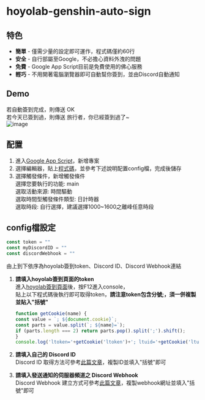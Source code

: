 # hoyolab-genshin-auto-sign

## 特色
* **簡單** - 僅需少量的設定即可運作，程式碼僅約60行
* **安全** - 自行部屬至Google，不必擔心資料外洩的問題
* **免費** - Google App Script目前是免費使用的佛心服務
* **輕巧** - 不用開著電腦瀏覽器即可自動幫你簽到，並由Discord自動通知

## Demo

若自動簽到完成，則傳送 OK  
若今天已簽到過，則傳送 旅行者，你已經簽到過了~  
![image](https://github.com/canaria3406/hoyolab-genshin-auto-sign/blob/main/01.png)

## 配置

1. 進入[Google App Script](https://script.google.com/home/start)，新增專案
2. 選擇編輯器，貼上[程式碼](https://github.com/canaria3406/hoyolab-genshin-auto-sign/blob/main/src/main.gs)，並參考下述說明配置config檔，完成後儲存
3. 選擇觸發條件，新增觸發條件  
   選擇您要執行的功能: main  
   選取活動來源: 時間驅動  
   選取時間型觸發條件類型: 日計時器  
   選取時段: 自行選擇，建議選擇1000~1600之離峰任意時段

## config檔設定

```javascript
const token = ""
const myDiscordID = ""
const discordWebhook = ""
```

由上到下依序為hoyolab簽到token、Discord ID、Discord Webhook連結

1. **請填入hoyolab簽到頁面的token**  
   進入[hoyolab簽到頁面](https://act.hoyolab.com/ys/event/signin-sea-v3/index.html?act_id=e202102251931481)後，按F12進入console，  
   貼上以下程式碼後執行即可取得token，**請注意token包含分號;，須一併複製並貼入"括號"**
   ```javascript
   function getCookie(name) {
   const value = `; ${document.cookie}`;
   const parts = value.split(`; ${name}=`);
   if (parts.length === 2) return parts.pop().split(';').shift();
   }
   console.log('ltoken='+getCookie('ltoken')+'; ltuid='+getCookie('ltuid')+';');
   ```

2. **請填入自己的 Discord ID**  
   Discord ID 取得方法可參考[此篇文章](https://www.tech-girlz.com/2022/02/discord-user-id-user-link.html)，複製ID並填入"括號"即可
   
3. **請填入發送通知的伺服器頻道之 Discord Webhook**  
   Discord Webhook 建立方式可參考[此篇文章](https://help.tumblr.com/hc/zh-hk/articles/4421081082775-Discord-Webhook)，複製webhook網址並填入"括號"即可
